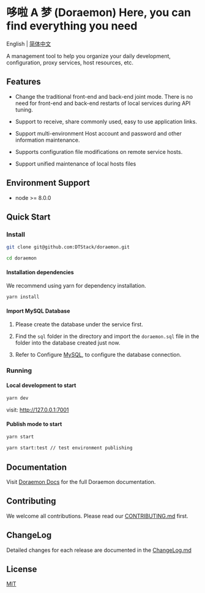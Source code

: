 # 哆啦 A 梦 (Doraemon)  Here, you can find everything you need

English | [简体中文](./README-zh_CN.md) 

A management tool to help you organize your daily development, configuration, proxy services, host resources, etc.

## Features

- Change the traditional front-end and back-end joint mode. There is no need for front-end and back-end restarts of local services during API tuning.

- Support to receive, share commonly used, easy to use application links.

- Support multi-environment Host account and password and other information maintenance.

- Supports configuration file modifications on remote service hosts.

- Support unified maintenance of local hosts files

## Environment Support

- node >= 8.0.0

## Quick Start

### Install


```bash
git clone git@github.com:DTStack/doraemon.git

cd doraemon
```

#### Installation dependencies
We recommend using yarn for dependency installation.

```bash
yarn install
```

#### Import MySQL Database

1. Please create the database under the service first.

2. Find the `sql` folder in the directory and import the `doraemon.sql` file in the folder into the database created just now.

3. Refer to Configure [MySQL](https://dtstack.github.io/Doraemon/docsify/#/zh-cn/configuration/mysql), to configure the database connection.

### Running

#### Local development to start

```bash
yarn dev
```

visit: http://127.0.0.1:7001

#### Publish mode to start

```bash
yarn start 

yarn start:test // test environment publishing
```

## Documentation

Visit [Doraemon Docs](https://dtstack.github.io/Doraemon/docsify/#/) for the full Doraemon documentation.

## Contributing

We welcome all contributions. Please read our [CONTRIBUTING.md](./CONTRIBUTING.md) first.

## ChangeLog

Detailed changes for each release are documented in the [ChangeLog.md](./CHANGELOG.md)

## License

[MIT](LICENSE)
